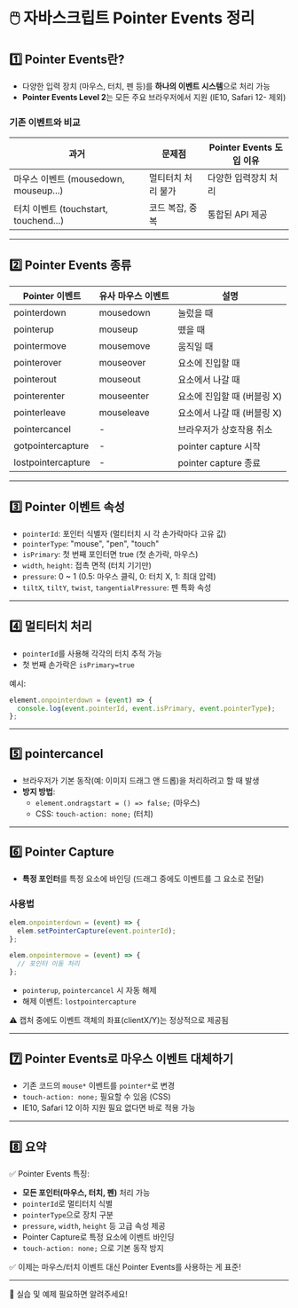 
# 🖱️ 자바스크립트 Pointer Events 정리

## 1️⃣ Pointer Events란?

- 다양한 입력 장치 (마우스, 터치, 펜 등)를 **하나의 이벤트 시스템**으로 처리 가능
- **Pointer Events Level 2**는 모든 주요 브라우저에서 지원 (IE10, Safari 12- 제외)

### 기존 이벤트와 비교
| 과거 | 문제점 | Pointer Events 도입 이유 |
|----|--------|------------------|
| 마우스 이벤트 (mousedown, mouseup...) | 멀티터치 처리 불가 | 다양한 입력장치 처리 |
| 터치 이벤트 (touchstart, touchend...) | 코드 복잡, 중복 | 통합된 API 제공 |

---

## 2️⃣ Pointer Events 종류

| Pointer 이벤트 | 유사 마우스 이벤트 | 설명 |
|----------------|--------------------|-------|
| pointerdown | mousedown | 눌렀을 때 |
| pointerup | mouseup | 뗐을 때 |
| pointermove | mousemove | 움직일 때 |
| pointerover | mouseover | 요소에 진입할 때 |
| pointerout | mouseout | 요소에서 나갈 때 |
| pointerenter | mouseenter | 요소에 진입할 때 (버블링 X) |
| pointerleave | mouseleave | 요소에서 나갈 때 (버블링 X) |
| pointercancel | - | 브라우저가 상호작용 취소 |
| gotpointercapture | - | pointer capture 시작 |
| lostpointercapture | - | pointer capture 종료 |

---

## 3️⃣ Pointer 이벤트 속성

- `pointerId`: 포인터 식별자 (멀티터치 시 각 손가락마다 고유 값)
- `pointerType`: "mouse", "pen", "touch"
- `isPrimary`: 첫 번째 포인터면 true (첫 손가락, 마우스)
- `width`, `height`: 접촉 면적 (터치 기기만)
- `pressure`: 0 ~ 1 (0.5: 마우스 클릭, 0: 터치 X, 1: 최대 압력)
- `tiltX`, `tiltY`, `twist`, `tangentialPressure`: 펜 특화 속성

---

## 4️⃣ 멀티터치 처리

- `pointerId`를 사용해 각각의 터치 추적 가능
- 첫 번째 손가락은 `isPrimary=true`

예시:
```javascript
element.onpointerdown = (event) => {
  console.log(event.pointerId, event.isPrimary, event.pointerType);
};
```

---

## 5️⃣ pointercancel

- 브라우저가 기본 동작(예: 이미지 드래그 앤 드롭)을 처리하려고 할 때 발생
- **방지 방법**:
    - `element.ondragstart = () => false;` (마우스)
    - CSS: `touch-action: none;` (터치)

---

## 6️⃣ Pointer Capture

- **특정 포인터**를 특정 요소에 바인딩 (드래그 중에도 이벤트를 그 요소로 전달)

### 사용법
```javascript
elem.onpointerdown = (event) => {
  elem.setPointerCapture(event.pointerId);
};

elem.onpointermove = (event) => {
  // 포인터 이동 처리
};
```

- `pointerup`, `pointercancel` 시 자동 해제
- 해제 이벤트: `lostpointercapture`

⚠️ 캡처 중에도 이벤트 객체의 좌표(clientX/Y)는 정상적으로 제공됨

---

## 7️⃣ Pointer Events로 마우스 이벤트 대체하기

- 기존 코드의 `mouse*` 이벤트를 `pointer*`로 변경
- `touch-action: none;` 필요할 수 있음 (CSS)
- IE10, Safari 12 이하 지원 필요 없다면 바로 적용 가능

---

## 8️⃣ 요약

✅ Pointer Events 특징:
- **모든 포인터(마우스, 터치, 펜)** 처리 가능
- `pointerId`로 멀티터치 식별
- `pointerType`으로 장치 구분
- `pressure`, `width`, `height` 등 고급 속성 제공
- Pointer Capture로 특정 요소에 이벤트 바인딩
- `touch-action: none;` 으로 기본 동작 방지

✅ 이제는 마우스/터치 이벤트 대신 Pointer Events를 사용하는 게 표준!

---

📌 실습 및 예제 필요하면 알려주세요!
